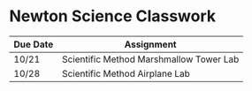 # Newton Science Classwork

| Due Date | Assignment |
| -------- | ---------- |
| 10/21| Scientific Method Marshmallow Tower Lab |
| 10/28 | Scientific Method Airplane Lab |
